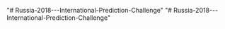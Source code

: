 "# Russia-2018---International-Prediction-Challenge" 
"# Russia-2018---International-Prediction-Challenge" 
